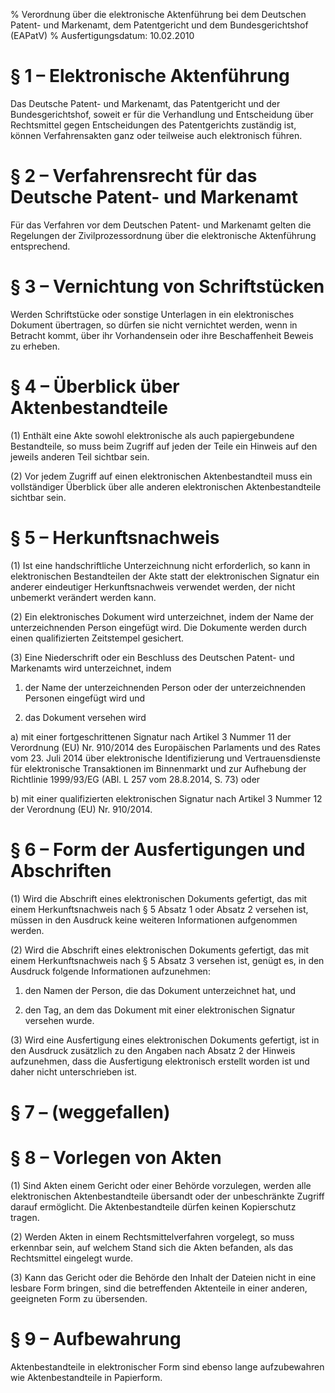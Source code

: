 % Verordnung über die elektronische Aktenführung bei dem Deutschen Patent- und Markenamt, dem Patentgericht und dem Bundesgerichtshof  (EAPatV)
% Ausfertigungsdatum: 10.02.2010
 
# § 1 – Elektronische Aktenführung

Das Deutsche Patent- und Markenamt, das Patentgericht und der Bundesgerichtshof, soweit er für die Verhandlung und Entscheidung über Rechtsmittel gegen Entscheidungen des Patentgerichts zuständig ist, können Verfahrensakten ganz oder teilweise auch elektronisch führen.

# § 2 – Verfahrensrecht für das Deutsche Patent- und Markenamt

Für das Verfahren vor dem Deutschen Patent- und Markenamt gelten die Regelungen der Zivilprozessordnung über die elektronische Aktenführung entsprechend.

# § 3 – Vernichtung von Schriftstücken

Werden Schriftstücke oder sonstige Unterlagen in ein elektronisches Dokument übertragen, so dürfen sie nicht vernichtet werden, wenn in Betracht kommt, über ihr Vorhandensein oder ihre Beschaffenheit Beweis zu erheben.

# § 4 – Überblick über Aktenbestandteile

(1) Enthält eine Akte sowohl elektronische als auch papiergebundene Bestandteile, so muss beim Zugriff auf jeden der Teile ein Hinweis auf den jeweils anderen Teil sichtbar sein.

(2) Vor jedem Zugriff auf einen elektronischen Aktenbestandteil muss ein vollständiger Überblick über alle anderen elektronischen Aktenbestandteile sichtbar sein.

# § 5 – Herkunftsnachweis

(1) Ist eine handschriftliche Unterzeichnung nicht erforderlich, so kann in elektronischen Bestandteilen der Akte statt der elektronischen Signatur ein anderer eindeutiger Herkunftsnachweis verwendet werden, der nicht unbemerkt verändert werden kann.

(2) Ein elektronisches Dokument wird unterzeichnet, indem der Name der unterzeichnenden Person eingefügt wird. Die Dokumente werden durch einen qualifizierten Zeitstempel gesichert.

(3) Eine Niederschrift oder ein Beschluss des Deutschen Patent- und Markenamts wird unterzeichnet, indem

1. der Name der unterzeichnenden Person oder der unterzeichnenden Personen eingefügt wird und

2. das Dokument versehen wird

a) mit einer fortgeschrittenen Signatur nach Artikel 3 Nummer 11 der Verordnung (EU) Nr. 910/2014 des Europäischen Parlaments und des Rates vom 23. Juli 2014 über elektronische Identifizierung und Vertrauensdienste für elektronische Transaktionen im Binnenmarkt und zur Aufhebung der Richtlinie 1999/93/EG (ABl. L 257 vom 28.8.2014, S. 73) oder

b) mit einer qualifizierten elektronischen Signatur nach Artikel 3 Nummer 12 der Verordnung (EU) Nr. 910/2014.

# § 6 – Form der Ausfertigungen und Abschriften

(1) Wird die Abschrift eines elektronischen Dokuments gefertigt, das mit einem Herkunftsnachweis nach § 5 Absatz 1 oder Absatz 2 versehen ist, müssen in den Ausdruck keine weiteren Informationen aufgenommen werden.

(2) Wird die Abschrift eines elektronischen Dokuments gefertigt, das mit einem Herkunftsnachweis nach § 5 Absatz 3 versehen ist, genügt es, in den Ausdruck folgende Informationen aufzunehmen:

1. den Namen der Person, die das Dokument unterzeichnet hat, und

2. den Tag, an dem das Dokument mit einer elektronischen Signatur versehen wurde.

(3) Wird eine Ausfertigung eines elektronischen Dokuments gefertigt, ist in den Ausdruck zusätzlich zu den Angaben nach Absatz 2 der Hinweis aufzunehmen, dass die Ausfertigung elektronisch erstellt worden ist und daher nicht unterschrieben ist.

# § 7 – (weggefallen)

# § 8 – Vorlegen von Akten

(1) Sind Akten einem Gericht oder einer Behörde vorzulegen, werden alle elektronischen Aktenbestandteile übersandt oder der unbeschränkte Zugriff darauf ermöglicht. Die Aktenbestandteile dürfen keinen Kopierschutz tragen.

(2) Werden Akten in einem Rechtsmittelverfahren vorgelegt, so muss erkennbar sein, auf welchem Stand sich die Akten befanden, als das Rechtsmittel eingelegt wurde.

(3) Kann das Gericht oder die Behörde den Inhalt der Dateien nicht in eine lesbare Form bringen, sind die betreffenden Aktenteile in einer anderen, geeigneten Form zu übersenden.

# § 9 – Aufbewahrung

Aktenbestandteile in elektronischer Form sind ebenso lange aufzubewahren wie Aktenbestandteile in Papierform.
